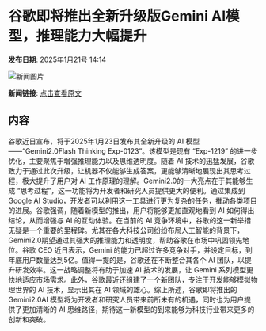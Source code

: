 # 谷歌即将推出全新升级版Gemini AI模型，推理能力大幅提升

**发布日期**: 2025年1月21号 14:14

![新闻图片](https://pic.chinaz.com/picmap/202412120841384011_0.jpg)

**新闻链接**: [点击查看原文](https://www.aibase.com/zh/news/14890)

## 内容

谷歌近日宣布，将于2025年1月23日发布其全新升级的 AI 模型 ——“Gemini2.0Flash Thinking Exp-0123”。该模型是现有 “Exp-1219” 的进一步优化，主要聚焦于增强推理能力以及思维透明度。随着 AI 技术的迅猛发展，谷歌致力于通过此次升级，让机器不仅能够生成答案，更能够清晰地展现出其思考过程，极大提升了用户对 AI 工作原理的理解。Gemini2.0的一大亮点在于其能够生成 “思考过程”，这一功能将为开发者和研究人员提供更大的便利。通过集成到 Google AI Studio，开发者可以利用这一工具进行更为复杂的任务，推动各类项目的进展。谷歌强调，随着新模型的推出，用户将能够更加直观地看到 AI 如何得出结论，从而增强与 AI 的互动体验。在当前的 AI 竞争环境中，谷歌的这一新举措无疑是一个重要的里程碑。尤其在各大科技公司纷纷布局人工智能的背景下，Gemini2.0期望通过其强大的推理能力和透明度，帮助谷歌在市场中巩固领先地位。谷歌 CEO 近日表示，Gemini 的能力已超过许多竞争对手，并设定目标，到年底用户数量达到5亿。值得一提的是，谷歌还在不断整合其各个 AI 团队，以提升研发效率。这一战略调整将有助于加速 AI 技术的发展，让 Gemini 系列模型更快地适应市场需求。此外，谷歌最近还组建了一个新团队，专注于开发能够模拟物理世界的 AI 技术，显示出其在 AI 领域的雄心。综上所述，谷歌即将推出的 Gemini2.0AI 模型将为开发者和研究人员带来前所未有的机遇，同时也为用户提供了更加清晰的 AI 思维路径，期待这一新模型的到来能够为科技行业带来更多的创新和突破。
